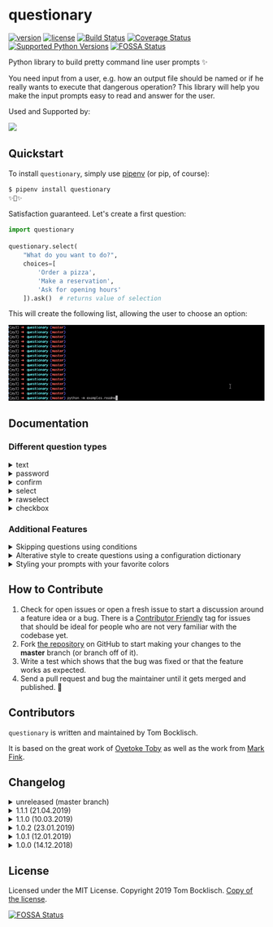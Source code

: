 # questionary

[![version](https://img.shields.io/pypi/v/questionary.svg)](https://pypi.org/project/questionary/)
[![license](https://img.shields.io/pypi/l/questionary.svg)](https://pypi.org/project/questionary/)
[![Build Status](https://travis-ci.com/tmbo/questionary.svg?branch=master)](https://travis-ci.com/tmbo/questionary)
[![Coverage Status](https://coveralls.io/repos/github/tmbo/questionary/badge.svg?branch=master)](https://coveralls.io/github/tmbo/questionary?branch=master)
[![Supported Python Versions](https://img.shields.io/pypi/pyversions/questionary.svg)](https://pypi.python.org/pypi/questionary)
[![FOSSA Status](https://app.fossa.io/api/projects/git%2Bgithub.com%2Ftmbo%2Fquestionary.svg?type=shield)](https://app.fossa.io/projects/git%2Bgithub.com%2Ftmbo%2Fquestionary?ref=badge_shield)


Python library to build pretty command line user prompts ✨

You need input from a user, e.g. how an output file should be named or if he really wants to execute that dangerous operation? This library will help you make the input prompts easy to read and answer for the user.

Used and Supported by: 

[<img src="https://rasa.com/docs/_static/rasa_logo.svg" width="60">](https://github.com/RasaHQ/rasa)

## Quickstart

To install `questionary`, simply use [pipenv](http://pipenv.org/) (or pip, of
course):

```bash
$ pipenv install questionary
✨🎂✨
```

Satisfaction guaranteed. Let's create a first question:

```python
import questionary

questionary.select(
    "What do you want to do?",
    choices=[
        'Order a pizza',
        'Make a reservation',
        'Ask for opening hours'
    ]).ask()  # returns value of selection
```

This will create the following list, allowing the user to choose an option:

<img src="docs/images/example.gif" width="800">

## Documentation

### Different question types

<details><summary>text</summary>
    
   A free text input for the user. 
    
   ```python
   questionary.text("What's your first name").ask()
   ```
   <img src="docs/images/text.png" width="500">

</details>
<details><summary>password</summary>

   A free text input for the user where the input is not
   shown but replaced with `***`. 
    
   ```python
   questionary.password("What's your secret?").ask()
   ```
   
   <img src="docs/images/password.png" width="500">

</details>
<details><summary>confirm</summary>

   A yes or no question. The user can either confirm or deny. 
    
   ```python
   questionary.confirm("Are you amazed?").ask()
   ```
   
   <img src="docs/images/confirm.png" width="500">

</details>
<details><summary>select</summary>

   A list of items to select a choice from. The user can pick
   one option and confirm it.
    
   ```python
   questionary.select(
       "What do you want to do?",
       choices=[
           "Order a pizza",
           "Make a reservation",
           "Ask for opening hours"
       ]).ask()
   ```
   
   <img src="docs/images/select.png" width="500">

</details>
<details><summary>rawselect</summary>

   A list of items to select a choice from. The user can pick
   one option using shortcuts and confirm it.

   ```python
   questionary.rawselect(
       "What do you want to do?",
       choices=[
           "Order a pizza",
           "Make a reservation",
           "Ask for opening hours"
       ]).ask()
   ```

   <img src="docs/images/rawselect.png" width="500">

</details>

<details><summary>checkbox</summary>

   A list of items to select multiple choices from. The user can pick
   none, one or multiple options and confirm the selection.

   ```python
   questionary.checkbox(
       'Select toppings',
       choices=[
           "foo",
           "bar",
           "bazz"
       ]).ask()
   ```
   <img src="docs/images/checkbox.png" width="700">

</details>

### Additional Features
<details><summary>Skipping questions using conditions</summary>

Sometimes it is helpfull to e.g. provide a command line flag to your app
to skip any prompts, to avoid the need for an if around any question you 
can pass that flag when you create the question: 

```python
DISABLED = True

response = questionary.confirm("Are you amazed?").skip_if(DISABLED, default=True).ask()
```

If the condition (in this case `DISABLED`) is `True`, the question will be
skipped and the default value gets returned, otherwise the user will be 
prompted as usual and the default value will be ignored.
</details>

<details><summary>Alterative style to create questions using a configuration dictionary</summary>

Instead of creating questions using the python functions, you can also create them using a configuration dictionary. 
```python
questions = [
    {
        'type': 'text',
        'name': 'phone',
        'message': "What's your phone number",
    },
    {
        'type': 'confirm',
        'message': 'Do you want to continue?',
        'name': 'continue',
        'default': True,
    }
]

answers = prompt(questions)
```

The returned `answers` will be a dict containing the responses, e.g. `{"phone": "0123123", "continue": False, ""}`. The questions will be prompted one after another and `prompt` will return once all of them are answered.
</details>

<details><summary>Styling your prompts with your favorite colors</summary>

You can customize all the colors used for the prompts. Every part of the prompt has an identifier, which you can use to style it. Let's create our own custom style:
```python
from prompt_toolkit.styles import Style

custom_style_fancy = Style([
    ('qmark', 'fg:#673ab7 bold'),     # token in front of the question
    ('question', 'bold'),             # question text
    ('answer', 'fg:#f44336 bold'),    # submitted answer text behind the question
    ('pointer', 'fg:#673ab7 bold'),   # pointer used in select and checkbox prompts
    ('selected', 'fg:#cc5454'),       # style for a selected item of a checkbox
    ('separator', 'fg:#cc5454'),      # separator in lists
    ('instruction', '')               # user instructions for select, rawselect, checkbox
])
```

To use our custom style, we need to pass it to the question type:
```python
questionary.text("What's your phone number", style=custom_style_fancy).ask()
```
</details>

## How to Contribute

1.  Check for open issues or open a fresh issue to start a discussion
    around a feature idea or a bug. There is a [Contributor
    Friendly](https://github.com/tmbo/questionary/issues?direction=desc&labels=good+first+issue&page=1&sort=updated&state=open)
    tag for issues that should be ideal for people who are not very
    familiar with the codebase yet.
2.  Fork [the repository](https://github.com/tmbo/questionary) on
    GitHub to start making your changes to the **master** branch (or
    branch off of it).
3.  Write a test which shows that the bug was fixed or that the feature
    works as expected.
4.  Send a pull request and bug the maintainer until it gets merged and
    published. 🙂
    
## Contributors

`questionary` is written and maintained by Tom Bocklisch. 

It is based on the great work of [Oyetoke Toby](https://github.com/CITGuru/PyInquirer) as well as the work from [Mark Fink](https://github.com/finklabs/whaaaaat). 

## Changelog

<details><summary>unreleased (master branch)</summary>

</details>

<details><summary>1.1.1 (21.04.2019)</summary>

Bug fix release.

* Fixed compatibility with python 3.5.2 by removing `Type` annotation

</details>

<details><summary>1.1.0 (10.03.2019)</summary>

Feature release.

* Added `skip_if` to questions to allow skipping questions using a flag


</details>

<details><summary>1.0.2 (23.01.2019)</summary>

Bug fix release.

* Fixed odd behaviour if select is created without providing any choices
  instead, we will raise a `ValueError` now. ([#6](https://github.com/tmbo/questionary/pull/6))


</details>

<details><summary>1.0.1 (12.01.2019)</summary>

Bug fix release, adding some convenience shortcuts.

* Added shortcut keys `j` (move down^ the list) and `k` (move up) to
  the prompts `select` and `checkbox` (fixes [#2](https://github.com/tmbo/questionary/issues/2))
* Fixed unclosed file handle in `setup.py`
* Fixed unecessary empty lines moving selections to far down (fixes [#3](https://github.com/tmbo/questionary/issues/3))

</details>

<details><summary>1.0.0 (14.12.2018)</summary>

Initial public release of the library

* Added python interface
* Added dict style question creation
* Improved the documentation
* More tests and automatic travis test execution
</details>

## License
Licensed under the MIT License. Copyright 2019 Tom Bocklisch. [Copy of the license](LICENSE).


[![FOSSA Status](https://app.fossa.io/api/projects/git%2Bgithub.com%2Ftmbo%2Fquestionary.svg?type=large)](https://app.fossa.io/projects/git%2Bgithub.com%2Ftmbo%2Fquestionary?ref=badge_large)
